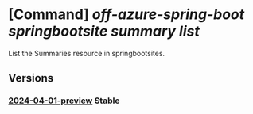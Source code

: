 # [Command] _off-azure-spring-boot springbootsite summary list_

List the Summaries resource in springbootsites.

## Versions

### [2024-04-01-preview](/Resources/mgmt-plane/L3N1YnNjcmlwdGlvbnMve30vcmVzb3VyY2Vncm91cHMve30vcHJvdmlkZXJzL21pY3Jvc29mdC5vZmZhenVyZXNwcmluZ2Jvb3Qvc3ByaW5nYm9vdHNpdGVzL3t9L3N1bW1hcmllcw==/2024-04-01-preview.xml) **Stable**

<!-- mgmt-plane /subscriptions/{}/resourcegroups/{}/providers/microsoft.offazurespringboot/springbootsites/{}/summaries 2024-04-01-preview -->
